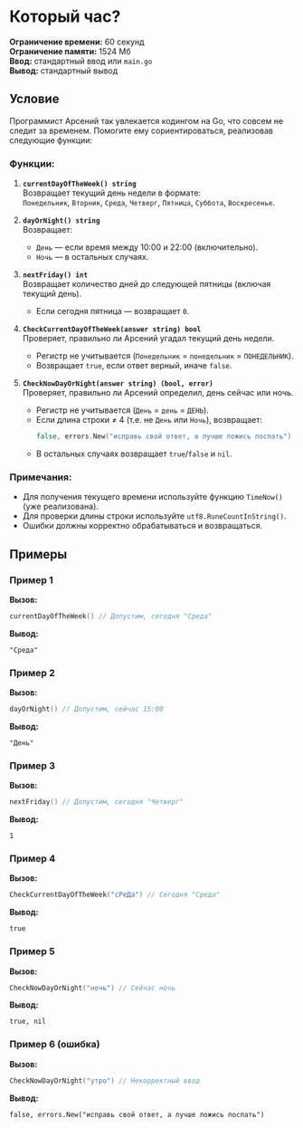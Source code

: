 # Который час?

**Ограничение времени:** 60 секунд  
**Ограничение памяти:** 1524 Мб  
**Ввод:** стандартный ввод или `main.go`  
**Вывод:** стандартный вывод  

## Условие

Программист Арсений так увлекается кодингом на Go, что совсем не следит за временем. Помогите ему сориентироваться, реализовав следующие функции:

### Функции:

1. **`currentDayOfTheWeek() string`**  
   Возвращает текущий день недели в формате:  
   `Понедельник`, `Вторник`, `Среда`, `Четверг`, `Пятница`, `Суббота`, `Воскресенье`.

2. **`dayOrNight() string`**  
   Возвращает:  
   - `День` — если время между 10:00 и 22:00 (включительно).  
   - `Ночь` — в остальных случаях.  

3. **`nextFriday() int`**  
   Возвращает количество дней до следующей пятницы (включая текущий день).  
   - Если сегодня пятница — возвращает `0`.  

4. **`CheckCurrentDayOfTheWeek(answer string) bool`**  
   Проверяет, правильно ли Арсений угадал текущий день недели.  
   - Регистр не учитывается (`Понедельник` = `понедельник` = `ПОНЕДЕЛЬНИК`).  
   - Возвращает `true`, если ответ верный, иначе `false`.  

5. **`CheckNowDayOrNight(answer string) (bool, error)`**  
   Проверяет, правильно ли Арсений определил, день сейчас или ночь.  
   - Регистр не учитывается (`День` = `день` = `ДЕНЬ`).  
   - Если длина строки ≠ 4 (т.е. не `День` или `Ночь`), возвращает:  
     ```go
     false, errors.New("исправь свой ответ, а лучше ложись поспать")
     ```  
   - В остальных случаях возвращает `true`/`false` и `nil`.  

### Примечания:
- Для получения текущего времени используйте функцию `TimeNow()` (уже реализована).  
- Для проверки длины строки используйте `utf8.RuneCountInString()`.  
- Ошибки должны корректно обрабатываться и возвращаться.  

## Примеры

### Пример 1
**Вызов:**  
```go
currentDayOfTheWeek() // Допустим, сегодня "Среда"
```  
**Вывод:**  
```
"Среда"
```  

### Пример 2
**Вызов:**  
```go
dayOrNight() // Допустим, сейчас 15:00
```  
**Вывод:**  
```
"День"
```  

### Пример 3
**Вызов:**  
```go
nextFriday() // Допустим, сегодня "Четверг"
```  
**Вывод:**  
```
1
```  

### Пример 4
**Вызов:**  
```go
CheckCurrentDayOfTheWeek("сРеДа") // Сегодня "Среда"
```  
**Вывод:**  
```
true
```  

### Пример 5
**Вызов:**  
```go
CheckNowDayOrNight("ночь") // Сейчас ночь
```  
**Вывод:**  
```
true, nil
```  

### Пример 6 (ошибка)
**Вызов:**  
```go
CheckNowDayOrNight("утро") // Некорректный ввод
```  
**Вывод:**  
```
false, errors.New("исправь свой ответ, а лучше ложись поспать")